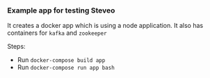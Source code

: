 ### Example app for testing Steveo

It creates a docker app which is using a node application. It also has containers for `kafka` and `zookeeper`

Steps:

  - Run `docker-compose build app`
  - Run `docker-compose run app bash`

